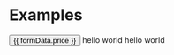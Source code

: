# Examples

<div class="demo-box">
  <dropdown magic="right" v-model="formData.price">
    <button
        slot="trigger"
        class="v-btn is-warning" aria-haspopup="true" aria-controls="v-dropdown-menu">
        <span>{{ formData.price }}</span>
        <span class="has-icon is-small">
          <i class="fa fa-angle-up" aria-hidden="true"></i>
        </span>
      </button>
    <dropdown-item value="￥1">
      hello world
    </dropdown-item>
    <dropdown-item :divider="true"></dropdown-item>
    <dropdown-item value="￥2">
      hello world
    </dropdown-item>
  </dropdown>
</div>

<script>
  import Dropdown, { DropdownItem } from 'packages/dropdown'


  export default {

    data () {
      return {
        formData: {
          price: '请选择价格'
        }
      }
    },

    components: {
      Dropdown,
      DropdownItem
    }
  }
</script>